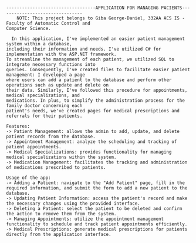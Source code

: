     ----------------------------------APPLICATION FOR MANAGING PACIENTS-------------------------------- 
        NOTE: This project belongs to Giba George-Daniel, 332AA ACS IS - Faculty of Automatic Control and 
    Computer Science. 

      In this application, I've implemented an easier patient management system within a database, 
    including their information and needs. I've utilized C# for implementation with the ASP.NET framework. 
    To streamline the management of each patient, we utilized SQL to integrate necessary functions into 
    queries. Consequently, I've created files to facilitate easier patient management: I developed a page 
    where users can add a patient to the database and perform other operations such as update and delete on 
    their data. Similarly, I've followed this procedure for appointments, medical specializations, and 
    medications. In plus, to simplify the administration process for the family doctor concerning each 
    patient's needs, we've created pages for medical prescriptions and referrals for their patients.
    
    Features:
    -> Patient Management: allows the admin to add, update, and delete patient records from the database.
    -> Appointment Management: analyze the scheduling and tracking of patient appointments.
    -> Medical Specializations: provides functionality for managing medical specializations within the system.
    -> Medication Management: facilitates the tracking and administration of medications prescribed to patients.
    
    Usage of the app:
    -> Adding a Patient: navigate to the "Add Patient" page, fill in the required information, and submit the form to add a new patient to the database.
    -> Updating Patient Information: access the patient's record and make the necessary changes using the provided interface.
    -> Deleting a Patient: select the patient to be deleted and confirm the action to remove them from the system.
    -> Managing Appointments: utilize the appointment management functionality to schedule and track patient appointments efficiently.
    -> Medical Prescriptions: generate medical prescriptions for patients directly from the application interface.

